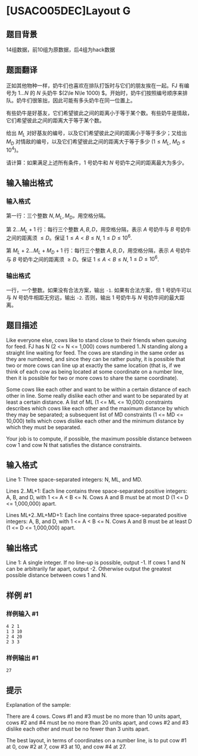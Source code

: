 # [USACO05DEC]Layout G

## 题目背景

14组数据，前10组为原数据，后4组为hack数据

## 题面翻译

正如其他物种一样，奶牛们也喜欢在排队打饭时与它们的朋友挨在一起。FJ 有编号为 $1\dots N$ 的 $N$ 头奶牛 $(2\le N\le 1000)
$。开始时，奶牛们按照编号顺序来排队。奶牛们很笨拙，因此可能有多头奶牛在同一位置上。

有些奶牛是好基友，它们希望彼此之间的距离小于等于某个数。有些奶牛是情敌，它们希望彼此之间的距离大于等于某个数。

给出 $M_L$ 对好基友的编号，以及它们希望彼此之间的距离小于等于多少；又给出 $M_D$ 对情敌的编号，以及它们希望彼此之间的距离大于等于多少
$(1\le M_L,$ $M_D\le 10^4)$。

请计算：如果满足上述所有条件，$1$ 号奶牛和 $N$ 号奶牛之间的距离最大为多少。

## 输入输出格式

### 输入格式

第一行：三个整数 $N, M_L, M_D$，用空格分隔。

第 $2\dots M_L+1$ 行：每行三个整数 $A, B, D$，用空格分隔，表示 $A$ 号奶牛与 $B$ 号奶牛之间的距离须 $\le D$。保证 $1\le A<
B\le N,$ $1\le D\le 10^6$.

第 $M_L+2\dots M_L+M_D+1$ 行：每行三个整数 $A, B, D$，用空格分隔，表示 $A$ 号奶牛与 $B$ 号奶牛之间的距离须 $\ge D$。保证
$1\le A<B\le N,$ $1\le D\le 10^6$.

### 输出格式

一行，一个整数。如果没有合法方案，输出 `-1`. 如果有合法方案，但 $1$ 号奶牛可以与 $N$ 号奶牛相距无穷远，输出 `-2`. 否则，输出
$1$ 号奶牛与 $N$ 号奶牛间的最大距离。

## 题目描述

Like everyone else, cows like to stand close to their friends when queuing for feed. FJ has N (2 <= N <= 1,000) cows
numbered 1..N standing along a straight line waiting for feed. The cows are standing in the same order as they are
numbered, and since they can be rather pushy, it is possible that two or more cows can line up at exactly the same
location (that is, if we think of each cow as being located at some coordinate on a number line, then it is possible for
two or more cows to share the same coordinate).

Some cows like each other and want to be within a certain distance of each other in line. Some really dislike each other
and want to be separated by at least a certain distance. A list of ML (1 <= ML <= 10,000) constraints describes which
cows like each other and the maximum distance by which they may be separated; a subsequent list of MD constraints (1 <=
MD <= 10,000) tells which cows dislike each other and the minimum distance by which they must be separated.

Your job is to compute, if possible, the maximum possible distance between cow 1 and cow N that satisfies the distance
constraints.

## 输入格式

Line 1: Three space-separated integers: N, ML, and MD.

Lines 2..ML+1: Each line contains three space-separated positive integers: A, B, and D, with 1 <= A < B <= N. Cows A and
B must be at most D (1 <= D <= 1,000,000) apart.

Lines ML+2..ML+MD+1: Each line contains three space-separated positive integers: A, B, and D, with 1 <= A < B <= N. Cows
A and B must be at least D (1 <= D <= 1,000,000) apart.

## 输出格式

Line 1: A single integer. If no line-up is possible, output -1. If cows 1 and N can be arbitrarily far apart, output -2.
Otherwise output the greatest possible distance between cows 1 and N.

## 样例 #1

### 样例输入 #1

```
4 2 1
1 3 10
2 4 20
2 3 3
```

### 样例输出 #1

```
27
```

## 提示

Explanation of the sample:

There are 4 cows. Cows #1 and #3 must be no more than 10 units apart, cows #2 and #4 must be no more than 20 units
apart, and cows #2 and #3 dislike each other and must be no fewer than 3 units apart.

The best layout, in terms of coordinates on a number line, is to put cow #1 at 0, cow #2 at 7, cow #3 at 10, and cow #4
at 27.
